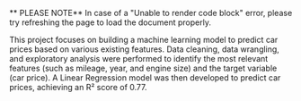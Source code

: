 ** PLEASE NOTE** 
In case of a "Unable to render code block" error, please try refreshing the page to load the document properly.

This project focuses on building a machine learning model to predict car prices based on various existing features. Data cleaning, data wrangling, and exploratory analysis were performed to identify the most relevant features (such as mileage, year, and engine size) and the target variable (car price). A Linear Regression model was then developed to predict car prices, achieving an R² score of 0.77.
